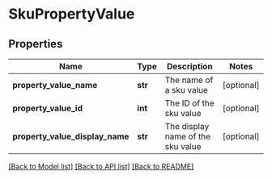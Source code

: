 # SkuPropertyValue

## Properties
Name | Type | Description | Notes
------------ | ------------- | ------------- | -------------
**property_value_name** | **str** | The name of a sku value  | [optional] 
**property_value_id** | **int** | The ID of the sku value  | [optional] 
**property_value_display_name** | **str** | The display name of the sku value  | [optional] 

[[Back to Model list]](../README.md#documentation-for-models) [[Back to API list]](../README.md#documentation-for-api-endpoints) [[Back to README]](../README.md)


